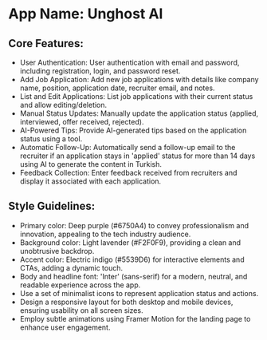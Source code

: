 # **App Name**: Unghost AI

## Core Features:

- User Authentication: User authentication with email and password, including registration, login, and password reset.
- Add Job Application: Add new job applications with details like company name, position, application date, recruiter email, and notes.
- List and Edit Applications: List job applications with their current status and allow editing/deletion.
- Manual Status Updates: Manually update the application status (applied, interviewed, offer received, rejected).
- AI-Powered Tips: Provide AI-generated tips based on the application status using a tool.
- Automatic Follow-Up: Automatically send a follow-up email to the recruiter if an application stays in 'applied' status for more than 14 days using AI to generate the content in Turkish.
- Feedback Collection: Enter feedback received from recruiters and display it associated with each application.

## Style Guidelines:

- Primary color: Deep purple (#6750A4) to convey professionalism and innovation, appealing to the tech industry audience.
- Background color: Light lavender (#F2F0F9), providing a clean and unobtrusive backdrop.
- Accent color: Electric indigo (#5539D6) for interactive elements and CTAs, adding a dynamic touch.
- Body and headline font: 'Inter' (sans-serif) for a modern, neutral, and readable experience across the app.
- Use a set of minimalist icons to represent application status and actions.
- Design a responsive layout for both desktop and mobile devices, ensuring usability on all screen sizes.
- Employ subtle animations using Framer Motion for the landing page to enhance user engagement.